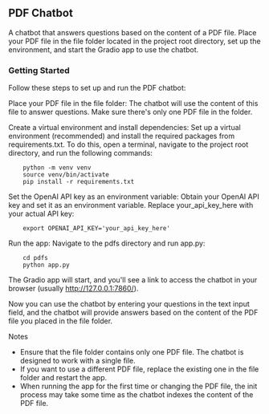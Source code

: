 ## PDF Chatbot

A chatbot that answers questions based on the content of a PDF file. Place your PDF file in the file folder located in the project root directory, set up the environment, and start the Gradio app to use the chatbot.

### Getting Started

Follow these steps to set up and run the PDF chatbot:

Place your PDF file in the file folder: The chatbot will use the content of this file to answer questions. Make sure there's only one PDF file in the folder.

Create a virtual environment and install dependencies: Set up a virtual environment (recommended) and install the required packages from requirements.txt. To do this, open a terminal, navigate to the project root directory, and run the following commands:

```
    python -m venv venv
    source venv/bin/activate
    pip install -r requirements.txt
```
Set the OpenAI API key as an environment variable: Obtain your OpenAI API key and set it as an environment variable. Replace your_api_key_here with your actual API key:

```
    export OPENAI_API_KEY='your_api_key_here'
```
Run the app: Navigate to the pdfs directory and run app.py:

```
    cd pdfs
    python app.py
```
The Gradio app will start, and you'll see a link to access the chatbot in your browser (usually http://127.0.0.1:7860/).

Now you can use the chatbot by entering your questions in the text input field, and the chatbot will provide answers based on the content of the PDF file you placed in the file folder.

Notes

- Ensure that the file folder contains only one PDF file. The chatbot is designed to work with a single file.
- If you want to use a different PDF file, replace the existing one in the file folder and restart the app.
- When running the app for the first time or changing the PDF file, the init process may take some time as the chatbot indexes the content of the PDF file.
